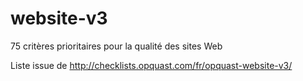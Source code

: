 # website-v3
75 critères prioritaires pour la qualité des sites Web

Liste issue de http://checklists.opquast.com/fr/opquast-website-v3/
